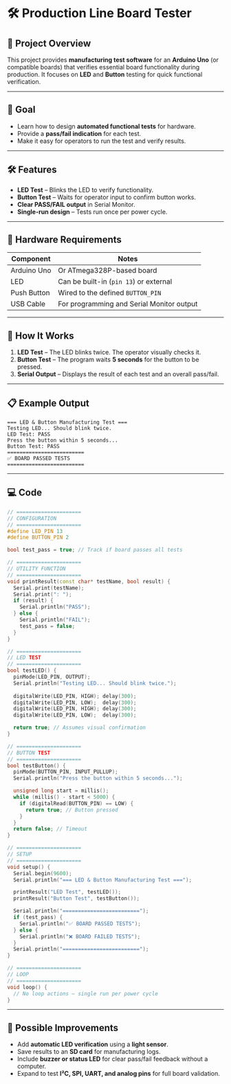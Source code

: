 # 🛠 Production Line Board Tester

## 📌 Project Overview

This project provides **manufacturing test software** for an **Arduino Uno** (or compatible boards) that verifies essential board functionality during production.
It focuses on **LED** and **Button** testing for quick functional verification.

---

## 🎯 Goal

* Learn how to design **automated functional tests** for hardware.
* Provide a **pass/fail indication** for each test.
* Make it easy for operators to run the test and verify results.

---

## 🛠 Features

* **LED Test** – Blinks the LED to verify functionality.
* **Button Test** – Waits for operator input to confirm button works.
* **Clear PASS/FAIL output** in Serial Monitor.
* **Single-run design** – Tests run once per power cycle.

---

## 🔌 Hardware Requirements

| Component   | Notes                                     |
| ----------- | ----------------------------------------- |
| Arduino Uno | Or ATmega328P-based board                 |
| LED         | Can be built-in (`pin 13`) or external    |
| Push Button | Wired to the defined `BUTTON_PIN`         |
| USB Cable   | For programming and Serial Monitor output |

---

## 📡 How It Works

1. **LED Test** – The LED blinks twice. The operator visually checks it.
2. **Button Test** – The program waits **5 seconds** for the button to be pressed.
3. **Serial Output** – Displays the result of each test and an overall pass/fail.

---

## 📋 Example Output

```
=== LED & Button Manufacturing Test ===
Testing LED... Should blink twice.
LED Test: PASS
Press the button within 5 seconds...
Button Test: PASS
=========================
✅ BOARD PASSED TESTS
=========================
```

---

## 💻 Code

```cpp
// =====================
// CONFIGURATION
// =====================
#define LED_PIN 13
#define BUTTON_PIN 2

bool test_pass = true; // Track if board passes all tests

// =====================
// UTILITY FUNCTION
// =====================
void printResult(const char* testName, bool result) {
  Serial.print(testName);
  Serial.print(": ");
  if (result) {
    Serial.println("PASS");
  } else {
    Serial.println("FAIL");
    test_pass = false;
  }
}

// =====================
// LED TEST
// =====================
bool testLED() {
  pinMode(LED_PIN, OUTPUT);
  Serial.println("Testing LED... Should blink twice.");
  
  digitalWrite(LED_PIN, HIGH); delay(300);
  digitalWrite(LED_PIN, LOW);  delay(300);
  digitalWrite(LED_PIN, HIGH); delay(300);
  digitalWrite(LED_PIN, LOW);  delay(300);

  return true; // Assumes visual confirmation
}

// =====================
// BUTTON TEST
// =====================
bool testButton() {
  pinMode(BUTTON_PIN, INPUT_PULLUP);
  Serial.println("Press the button within 5 seconds...");

  unsigned long start = millis();
  while (millis() - start < 5000) {
    if (digitalRead(BUTTON_PIN) == LOW) {
      return true; // Button pressed
    }
  }
  return false; // Timeout
}

// =====================
// SETUP
// =====================
void setup() {
  Serial.begin(9600);
  Serial.println("=== LED & Button Manufacturing Test ===");

  printResult("LED Test", testLED());
  printResult("Button Test", testButton());

  Serial.println("=========================");
  if (test_pass) {
    Serial.println("✅ BOARD PASSED TESTS");
  } else {
    Serial.println("❌ BOARD FAILED TESTS");
  }
  Serial.println("=========================");
}

// =====================
// LOOP
// =====================
void loop() {
  // No loop actions — single run per power cycle
}
```

---

## 🚀 Possible Improvements

* Add **automatic LED verification** using a **light sensor**.
* Save results to an **SD card** for manufacturing logs.
* Include **buzzer or status LED** for clear pass/fail feedback without a computer.
* Expand to test **I²C, SPI, UART, and analog pins** for full board validation.


